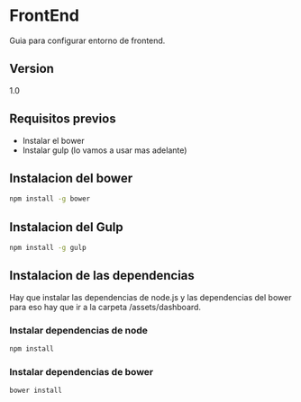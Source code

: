 FrontEnd
=========
Guia para configurar entorno de frontend.

Version
----

1.0

Requisitos previos
-----------
* Instalar el bower
* Instalar gulp (lo vamos a usar mas adelante)


Instalacion del bower
--------------

```sh
npm install -g bower
```
Instalacion del Gulp
--------------

```sh
npm install -g gulp
```

Instalacion de las dependencias
--------------

Hay que instalar las dependencias de node.js y las dependencias del bower para eso hay que ir a la carpeta /assets/dashboard.
### Instalar dependencias de node

```sh
npm install
```

### Instalar dependencias de bower

```sh
bower install 
```
